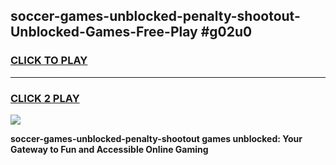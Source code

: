 
## soccer-games-unblocked-penalty-shootout-Unblocked-Games-Free-Play #g02u0
<h3>
<a href="https://us.freeplayer.one?title=soccer-games-unblocked-penalty-shootout&ref=9M">CLICK TO PLAY</a></h3>
<hr>

<h3>
<a href="https://us.freeplayer.one?title=soccer-games-unblocked-penalty-shootout&ref=9M">CLICK 2 PLAY</a>
  
</h3>

<a href="https://us.freeplayer.one?title=soccer-games-unblocked-penalty-shootout&ref=9M"><img src="https://clearcache.store/games.png"></a>


**soccer-games-unblocked-penalty-shootout games unblocked: Your Gateway to Fun and Accessible Online Gaming**
